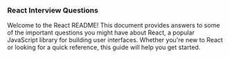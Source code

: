 ### React Interview Questions
Welcome to the React README! This document provides answers to some of the important questions you might have about React, a popular JavaScript library for building user interfaces. Whether you're new to React or looking for a quick reference, this guide will help you get started.

